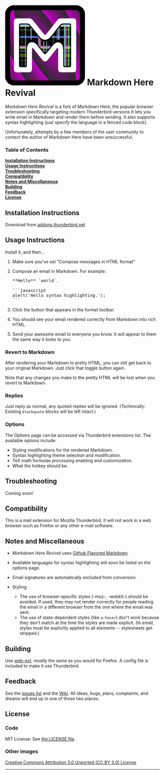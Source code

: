 # ![logo][logo] Markdown Here Revival

*Markdown Here Revival* is a fork of Markdown Here, the popular browser extension
specifically targeting modern Thunderbird versions
It lets you write email in Markdown and
render them before sending. It also supports syntax highlighting (just specify
the language in a fenced code block).

Unfortunately, attempts by a few members of the user community to contact
the author of Markdown Here have been unsuccessful.

### Table of Contents
**[Installation Instructions](#installation-instructions)**<br>
**[Usage Instructions](#usage-instructions)**<br>
**[Troubleshooting](#troubleshooting)**<br>
**[Compatibility](#compatibility)**<br>
**[Notes and Miscellaneous](#notes-and-miscellaneous)**<br>
**[Building](#building)**<br>
**[Feedback](#feedback)**<br>
**[License](#license)**<br>

## Installation Instructions

Download from [addons.thunderbird.net](https://addons.thunderbird.net/en-US/thunderbird/addon/markdown-here-revival/)

## Usage Instructions

Install it, and then…

1. Make sure you've set "Compose messages in HTML format"
4. Compose an email in Markdown. For example:

   <pre>
   **Hello** `world`.

   ```javascript
   alert('Hello syntax highlighting.');
   ```
   </pre>

5. Click the button that appears in the format toolbar.
6. You should see your email rendered correctly from Markdown into rich HTML.
7. Send your awesome email to everyone you know. It will appear to them the same way it looks to you.

### Revert to Markdown

After rendering your Markdown to pretty HTML, you can still get back to your original Markdown.
Just click that toggle button again.

Note that any changes you make to the pretty HTML will be lost when you revert to Markdown.

### Replies

Just reply as normal, any quoted replies will be ignored.
(Technically: Existing `blockquote` blocks will be left intact.)


### Options

The Options page can be accessed via Thunderbird extensions list. The available options include:

* Styling modifications for the rendered Markdown.
* Syntax highlighting theme selection and modification.
* TeX math formulae processing enabling and customization.
* What the hotkey should be.


## Troubleshooting

Coming soon!


## Compatibility

This is a mail extension for Mozilla Thunderbird. It will not work in a web
browser such as Firefox or any other e-mail software.


## Notes and Miscellaneous

* *Markdown Here Revival* uses [Github Flavored Markdown](http://github.github.com/github-flavored-markdown/).

* Available languages for syntax highlighting will soon be listed on the options
  page.

* Email signatures are automatically excluded from conversion.

* Styling:
  * The use of browser-specific styles (-moz-, -webkit-) should be avoided.
    If used, they may not render correctly for people reading the email
    in a different browser from the one where the email was sent.
  * The use of state-dependent styles (like `a:hover`) don't work because
    they don't match at the time the styles are made explicit. (In email,
    styles must be explicitly applied to all elements -- stylesheets get stripped.)


## Building

Use [web-ext](https://extensionworkshop.com/documentation/develop/getting-started-with-web-ext/),
mostly the same as you would for Firefox. A config file is included to make it
use Thunderbird.


## Feedback

See the [issues list](https://gitlab.com/jfx2006/markdown-here-revival/-/issues)
and the [Wiki](https://gitlab.com/jfx2006/markdown-here-revival/-/wikis/home).
All ideas, bugs, plans, complaints, and dreams will end up in one of those two places.

## License

### Code

MIT License: See [the LICENSE file](LICENSE).

### Other images

[Creative Commons Attribution 3.0 Unported (CC BY 3.0) License](https://creativecommons.org/licenses/by/3.0/)

---

[logo]: src/images/rocmarkdown.svg
